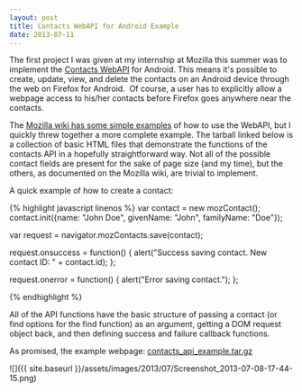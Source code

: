 ```yaml
---
layout: post
title: Contacts WebAPI for Android Example
date: 2013-07-11
---
```


The first project I was given at my internship at Mozilla this summer was to implement the <a href="https://wiki.mozilla.org/WebAPI/ContactsAPI">Contacts WebAPI</a> for Android. This means it's possible to create, update, view, and delete the contacts on an Android device through the web on Firefox for Android.  Of course, a user has to explicitly allow a webpage access to his/her contacts before Firefox goes anywhere near the contacts.

The <a href="https://wiki.mozilla.org/WebAPI/ContactsAPI#Out_of_scope">Mozilla wiki has some simple examples</a> of how to use the WebAPI, but I quickly threw together a more complete example. The tarball linked below is a collection of basic HTML files that demonstrate the functions of the contacts API in a hopefully straightforward way. Not all of the possible contact fields are present for the sake of page size (and my time), but the others, as documented on the Mozilla wiki, are trivial to implement.

<!--more-->
A quick example of how to create a contact:

{% highlight javascript linenos %}
var contact = new mozContact();
contact.init({name: "John Doe", givenName: "John", familyName: "Doe"});

var request = navigator.mozContacts.save(contact);

request.onsuccess = function() {
   alert("Success saving contact. New contact ID: " + contact.id);
};

request.onerror = function() {
   alert("Error saving contact.");
};

{% endhighlight %}

All of the API functions have the basic structure of passing a contact (or find options for the find function) as an argument, getting a DOM request object back, and then defining success and failure callback functions.

As promised, the example webpage: <a href="{{ site.baseurl }}/assets/demos/contacts_api_example.tar.gz">contacts_api_example.tar.gz</a>

![]({{ site.baseurl }}/assets/images/2013/07/Screenshot_2013-07-08-17-44-15.png)


